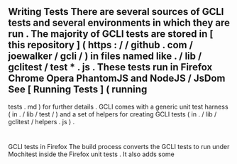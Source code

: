 #
Writing
Tests
There
are
several
sources
of
GCLI
tests
and
several
environments
in
which
they
are
run
.
The
majority
of
GCLI
tests
are
stored
in
[
this
repository
]
(
https
:
/
/
github
.
com
/
joewalker
/
gcli
/
)
in
files
named
like
.
/
lib
/
gclitest
/
test
*
.
js
.
These
tests
run
in
Firefox
Chrome
Opera
PhantomJS
and
NodeJS
/
JsDom
See
[
Running
Tests
]
(
running
-
tests
.
md
)
for
further
details
.
GCLI
comes
with
a
generic
unit
test
harness
(
in
.
/
lib
/
test
/
)
and
a
set
of
helpers
for
creating
GCLI
tests
(
in
.
/
lib
/
gclitest
/
helpers
.
js
)
.
#
GCLI
tests
in
Firefox
The
build
process
converts
the
GCLI
tests
to
run
under
Mochitest
inside
the
Firefox
unit
tests
.
It
also
adds
some
